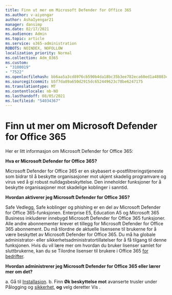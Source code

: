 ```yaml
---
title: Finn ut mer om Microsoft Defender for Office 365
ms.author: v-aiyengar
author: AshaIyengar21
manager: dansimp
ms.date: 02/17/2021
ms.audience: Admin
ms.topic: article
ms.service: o365-administration
ROBOTS: NOINDEX, NOFOLLOW
localization_priority: Normal
ms.collection: Adm_O365
ms.custom:
- "3100019"
- "7522"
ms.openlocfilehash: bb6aa5a3cd8976cb590b4da18bc35b3ee782eca60ed1a48083cca8e7ef17e51e
ms.sourcegitcommit: b5f7da89a650d2915dc652449623c78be6247175
ms.translationtype: MT
ms.contentlocale: nb-NO
ms.lasthandoff: 08/05/2021
ms.locfileid: "54034367"
---
```

# <a name="learn-about-microsoft-defender-for-office-365"></a>Finn ut mer om Microsoft Defender for Office 365

Her er litt informasjon om Microsoft Defender for Office 365:

**Hva er Microsoft Defender for Office 365?**

Microsoft Defender for Office 365 er en skybasert e-postfiltreringstjeneste som bidrar til å beskytte organisasjoner mot ukjent skadelig programvare og virus ved å gi robust nulldagsbeskyttelse. Den inneholder funksjoner for å beskytte organisasjoner mot skadelige koblinger i sanntid.

**Hvordan aktiverer jeg Microsoft Defender for Office 365?**

Safe Vedlegg, Safe koblinger og phishing er en del av Microsoft Defender for Office 365-funksjonen. Enterprise E5, Education A5 og Microsoft 365 Business inkluderer innebygd Microsoft Defender for Office 365 funksjoner. Alle andre abonnementer krever et tillegg for Microsoft Defender for Office 365 abonnement. Du må tilordne de aktuelle lisensene til brukerne for å være beskyttet av Microsoft Defender for Office 365. Du må ha globale administrator- eller sikkerhetsadministratortillatelser for å få tilgang til denne funksjonen. Hvis du vil lære mer om hvordan du bruker lisenser samlet for sluttbrukerne, kan du se Tilordne lisenser til brukere i Office 365 [for bedrifter](https://go.microsoft.com/fwlink/?linkid=2093435).

**Hvordan administrerer jeg Microsoft Defender for Office 365 eller lærer mer om det?**

a. Gå til [Installasjon](https://go.microsoft.com/fwlink/p/?linkid=2075721).
b. Finn **Øk beskyttelse mot** avanserte trusler under Pålogging og [sikkerhet,](https://go.microsoft.com/fwlink/?linkid=2109302) **og** velg deretter Vis .
